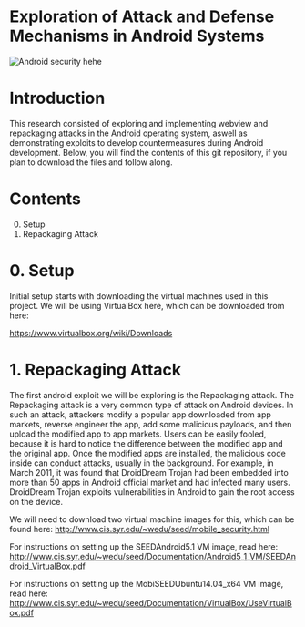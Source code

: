 # Exploration of Attack and Defense Mechanisms in Android Systems
![Android security hehe](https://github.com/alpizano/Exploration-of-Attack-and-Defense-Mechanisms-in-Android-Systems/blob/master/android_security.jpg)

# Introduction
This research consisted of exploring and implementing webview and repackaging attacks in the Android operating system, aswell as demonstrating exploits to develop countermeasures during Android development. Below, you will find the contents of this git repository, if you plan to download the files and follow along.

# Contents
0. Setup
1. Repackaging Attack

# 0. Setup
Initial setup starts with downloading the virtual machines used in this project. We will be using VirtualBox here, which can be downloaded from here:

https://www.virtualbox.org/wiki/Downloads

# 1. Repackaging Attack
The first android exploit we will be exploring is the Repackaging attack. The Repackaging attack is a very common type of attack on Android devices. In such an attack, attackers modify a popular app downloaded from app markets, reverse engineer the app, add some malicious payloads, and then upload the modified app to app markets. Users can be easily fooled, because it is hard to notice the difference between the modified app and the original app. Once the modified apps are installed, the malicious code inside can conduct attacks, usually in the background. For example, in March 2011, it was found that DroidDream Trojan had been embedded into more than 50 apps in Android official market and had infected many users. DroidDream Trojan exploits vulnerabilities in Android to gain the root access on the device.

We will need to download two virtual machine images for this, which can be found here:
http://www.cis.syr.edu/~wedu/seed/mobile_security.html

For instructions on setting up the SEEDAndroid5.1 VM image, read here:
http://www.cis.syr.edu/~wedu/seed/Documentation/Android5_1_VM/SEEDAndroid_VirtualBox.pdf

For instructions on setting up the MobiSEEDUbuntu14.04_x64 VM image, read here:
http://www.cis.syr.edu/~wedu/seed/Documentation/VirtualBox/UseVirtualBox.pdf


